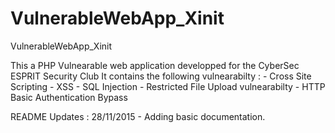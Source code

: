 # VulnerableWebApp_Xinit
VulnerableWebApp_Xinit

This a PHP Vulnearable web application developped for the CyberSec ESPRIT Security Club
It contains the following vulnearabilty :
    - Cross Site Scripting - XSS 
    - SQL Injection 
    - Restricted File Upload vulnearabilty
    - HTTP Basic Authentication Bypass
    

README Updates : 
  28/11/2015 - Adding basic documentation.

